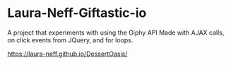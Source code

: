 # Laura-Neff-Giftastic-io
A project that experiments with using the Giphy API
Made with AJAX calls, on click events from JQuery, and for loops.

https://laura-neff.github.io/DessertOasis/
